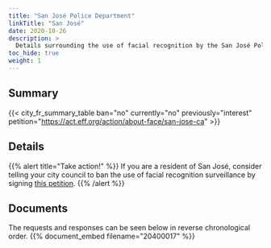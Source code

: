 ```yaml
---
title: "San José Police Department"
linkTitle: "San José"
date: 2020-10-26
description: >
  Details surrounding the use of facial recognition by the San José Police Department.
toc_hide: true
weight: 1
---
```

## Summary
{{< city_fr_summary_table ban="no" currently="no" previously="interest" petition="https://act.eff.org/action/about-face/san-jose-ca" >}}

## Details

{{% alert title="Take action!" %}}
If you are a resident of San José, consider telling your city council to ban the use of facial recognition surveillance by signing [this petition](https://act.eff.org/action/about-face/san-jose-ca).
{{% /alert %}}

## Documents
The requests and responses can be seen below in reverse chronological order.
{{% document_embed filename="20400017" %}}
